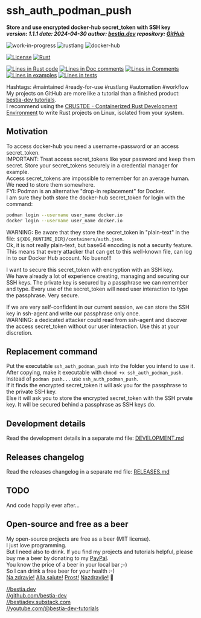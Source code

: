 [//]: # (auto_md_to_doc_comments segment start A)

# ssh_auth_podman_push

[//]: # (auto_cargo_toml_to_md start)

**Store and use encrypted docker-hub secret_token with SSH key**  
***version: 1.1.1 date: 2024-04-30 author: [bestia.dev](https://bestia.dev) repository: [GitHub](https://github.com/CRUSTDE-ContainerizedRustDevEnv/ssh_auth_podman_push)***

 ![work-in-progress](https://img.shields.io/badge/work_in_progress-yellow)
 ![rustlang](https://img.shields.io/badge/rustlang-orange)
 ![docker-hub](https://img.shields.io/badge/docker_hub-orange)

[//]: # (auto_cargo_toml_to_md end)

  [![License](https://img.shields.io/badge/license-MIT-blue.svg)](https://github.com/CRUSTDE-ContainerizedRustDevEnv/ssh_auth_podman_push/blob/main/LICENSE)
  [![Rust](https://github.com/CRUSTDE-ContainerizedRustDevEnv/ssh_auth_podman_push/workflows/rust_fmt_auto_build_test/badge.svg)](https://github.com/CRUSTDE-ContainerizedRustDevEnv/ssh_auth_podman_push/)

[//]: # (auto_lines_of_code start)
[![Lines in Rust code](https://img.shields.io/badge/Lines_in_Rust-265-green.svg)](https://github.com/CRUSTDE-ContainerizedRustDevEnv/ssh_auth_podman_push/)
[![Lines in Doc comments](https://img.shields.io/badge/Lines_in_Doc_comments-270-blue.svg)](https://github.com/CRUSTDE-ContainerizedRustDevEnv/ssh_auth_podman_push/)
[![Lines in Comments](https://img.shields.io/badge/Lines_in_comments-59-purple.svg)](https://github.com/CRUSTDE-ContainerizedRustDevEnv/ssh_auth_podman_push/)
[![Lines in examples](https://img.shields.io/badge/Lines_in_examples-0-yellow.svg)](https://github.com/CRUSTDE-ContainerizedRustDevEnv/ssh_auth_podman_push/)
[![Lines in tests](https://img.shields.io/badge/Lines_in_tests-193-orange.svg)](https://github.com/CRUSTDE-ContainerizedRustDevEnv/ssh_auth_podman_push/)

[//]: # (auto_lines_of_code end)

Hashtags: #maintained #ready-for-use #rustlang #automation #workflow  
My projects on GitHub are more like a tutorial than a finished product: [bestia-dev tutorials](https://github.com/bestia-dev/tutorials_rust_wasm).  
I recommend using the [CRUSTDE - Containerized Rust Development Environment](https://github.com/CRUSTDE-ContainerizedRustDevEnv/crustde_cnt_img_pod) to write Rust projects on Linux, isolated from your system.  

## Motivation

To access docker-hub you need a username+password or an access secret_token.  
IMPORTANT: Treat access secret_tokens like your password and keep them secret. Store your secret_tokens securely in a credential manager for example.  
Access secret_tokens are impossible to remember for an average human. We need to store them somewhere.  
FYI: Podman is an alternative "drop-in replacement" for Docker.  
I am sure they both store the docker-hub secret_token for login with the command:

```bash
podman login --username user_name docker.io
docker login --username user_name docker.io
```

WARNING: Be aware that they store the secret_token in "plain-text" in the file: `${XDG_RUNTIME_DIR}/containers/auth.json`.  
Ok, it is not really plain-text, but base64 encoding is not a security feature.  
This means that every attacker that can get to this well-known file, can log in to our Docker Hub account. No bueno!!!

I want to secure this secret_token with encryption with an SSH key.  
We have already a lot of experience creating, managing and securing our SSH keys. The private key is secured by a passphrase we can remember and type. Every use of the secret_token will need user interaction to type the passphrase. Very secure.  

If we are very self-confident in our current session, we can store the SSH key in ssh-agent and write our passphrase only once.  
WARNING: a dedicated attacker could read from ssh-agent and discover the access secret_token without our user interaction. Use this at your discretion.  

## Replacement command

Put the executable `ssh_auth_podman_push` into the folder you intend to use it.  
After copying, make it executable with `chmod +x ssh_auth_podman_push`.  
Instead of `podman push...` use `ssh_auth_podman_push`.  
If it finds the encrypted secret_token it will ask you for the passphrase to the private SSH key.  
Else it will ask you to store the encrypted secret_token with the SSH prvate key. It will be secured behind a passphrase as SSH keys do.

## Development details

Read the development details in a separate md file:
[DEVELOPMENT.md](DEVELOPMENT.md)

## Releases changelog

Read the releases changelog in a separate md file:
[RELEASES.md](RELEASES.md)

## TODO

And code happily ever after...

## Open-source and free as a beer

My open-source projects are free as a beer (MIT license).  
I just love programming.  
But I need also to drink. If you find my projects and tutorials helpful, please buy me a beer by donating to my [PayPal](https://paypal.me/LucianoBestia).  
You know the price of a beer in your local bar ;-)  
So I can drink a free beer for your health :-)  
[Na zdravje!](https://translate.google.com/?hl=en&sl=sl&tl=en&text=Na%20zdravje&op=translate) [Alla salute!](https://dictionary.cambridge.org/dictionary/italian-english/alla-salute) [Prost!](https://dictionary.cambridge.org/dictionary/german-english/prost) [Nazdravlje!](https://matadornetwork.com/nights/how-to-say-cheers-in-50-languages/) 🍻

[//bestia.dev](https://bestia.dev)  
[//github.com/bestia-dev](https://github.com/bestia-dev)  
[//bestiadev.substack.com](https://bestiadev.substack.com)  
[//youtube.com/@bestia-dev-tutorials](https://youtube.com/@bestia-dev-tutorials)  

[//]: # (auto_md_to_doc_comments segment end A)
